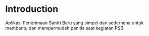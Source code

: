 # Introduction

Aplikasi Penerimaan Santri Baru yang simpel dan sederhana untuk membantu dan mempermudah panitia saat kegiatan PSB

